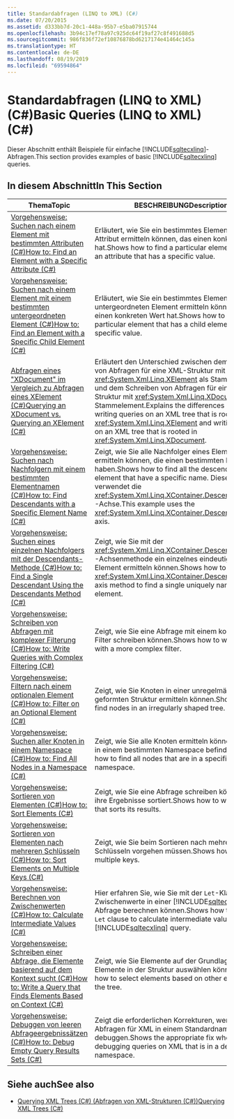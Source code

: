 ```yaml
---
title: Standardabfragen (LINQ to XML) (C#)
ms.date: 07/20/2015
ms.assetid: d333bb7d-20c1-448a-95b7-e5ba07915744
ms.openlocfilehash: 3b94c17ef78a97c925dc64f19af27c8f491688d5
ms.sourcegitcommit: 986f836f72ef10876878bd6217174e41464c145a
ms.translationtype: HT
ms.contentlocale: de-DE
ms.lasthandoff: 08/19/2019
ms.locfileid: "69594864"
---
```

# <a name="basic-queries-linq-to-xml-c"></a><span data-ttu-id="b97df-102">Standardabfragen (LINQ to XML) (C#)</span><span class="sxs-lookup"><span data-stu-id="b97df-102">Basic Queries (LINQ to XML) (C#)</span></span>
<span data-ttu-id="b97df-103">Dieser Abschnitt enthält Beispiele für einfache [!INCLUDE[sqltecxlinq](~/includes/sqltecxlinq-md.md)]-Abfragen.</span><span class="sxs-lookup"><span data-stu-id="b97df-103">This section provides examples of basic [!INCLUDE[sqltecxlinq](~/includes/sqltecxlinq-md.md)] queries.</span></span>  
  
## <a name="in-this-section"></a><span data-ttu-id="b97df-104">In diesem Abschnitt</span><span class="sxs-lookup"><span data-stu-id="b97df-104">In This Section</span></span>  
  
|<span data-ttu-id="b97df-105">Thema</span><span class="sxs-lookup"><span data-stu-id="b97df-105">Topic</span></span>|<span data-ttu-id="b97df-106">BESCHREIBUNG</span><span class="sxs-lookup"><span data-stu-id="b97df-106">Description</span></span>|  
|-----------|-----------------|  
|[<span data-ttu-id="b97df-107">Vorgehensweise: Suchen nach einem Element mit bestimmten Attributen (C#)</span><span class="sxs-lookup"><span data-stu-id="b97df-107">How to: Find an Element with a Specific Attribute (C#)</span></span>](./how-to-find-an-element-with-a-specific-attribute.md)|<span data-ttu-id="b97df-108">Erläutert, wie Sie ein bestimmtes Element mit einem Attribut ermitteln können, das einen konkreten Wert hat.</span><span class="sxs-lookup"><span data-stu-id="b97df-108">Shows how to find a particular element that has an attribute that has a specific value.</span></span>|  
|[<span data-ttu-id="b97df-109">Vorgehensweise: Suchen nach einem Element mit einem bestimmten untergeordneten Element (C#)</span><span class="sxs-lookup"><span data-stu-id="b97df-109">How to: Find an Element with a Specific Child Element (C#)</span></span>](./how-to-find-an-element-with-a-specific-child-element.md)|<span data-ttu-id="b97df-110">Erläutert, wie Sie ein bestimmtes Element mit einem untergeordneten Element ermitteln können, das einen konkreten Wert hat.</span><span class="sxs-lookup"><span data-stu-id="b97df-110">Shows how to find a particular element that has a child element that has a specific value.</span></span>|  
|[<span data-ttu-id="b97df-111">Abfragen eines "XDocument" im Vergleich zu Abfragen eines XElement (C#)</span><span class="sxs-lookup"><span data-stu-id="b97df-111">Querying an XDocument vs. Querying an XElement (C#)</span></span>](./querying-an-xdocument-vs-querying-an-xelement.md)|<span data-ttu-id="b97df-112">Erläutert den Unterschied zwischen dem Schreiben von Abfragen für eine XML-Struktur mit <xref:System.Xml.Linq.XElement> als Stammelement und dem Schreiben von Abfragen für eine XML-Struktur mit <xref:System.Xml.Linq.XDocument> als Stammelement.</span><span class="sxs-lookup"><span data-stu-id="b97df-112">Explains the differences between writing queries on an XML tree that is rooted in <xref:System.Xml.Linq.XElement> and writing queries on an XML tree that is rooted in <xref:System.Xml.Linq.XDocument>.</span></span>|  
|[<span data-ttu-id="b97df-113">Vorgehensweise: Suchen nach Nachfolgern mit einem bestimmten Elementnamen (C#)</span><span class="sxs-lookup"><span data-stu-id="b97df-113">How to: Find Descendants with a Specific Element Name (C#)</span></span>](./how-to-find-descendants-with-a-specific-element-name.md)|<span data-ttu-id="b97df-114">Zeigt, wie Sie alle Nachfolger eines Elements ermitteln können, die einen bestimmten Namen haben.</span><span class="sxs-lookup"><span data-stu-id="b97df-114">Shows how to find all the descendants of an element that have a specific name.</span></span> <span data-ttu-id="b97df-115">Dieses Beispiel verwendet die <xref:System.Xml.Linq.XContainer.Descendants%2A>-Achse.</span><span class="sxs-lookup"><span data-stu-id="b97df-115">This example uses the <xref:System.Xml.Linq.XContainer.Descendants%2A> axis.</span></span>|  
|[<span data-ttu-id="b97df-116">Vorgehensweise: Suchen eines einzelnen Nachfolgers mit der Descendants-Methode (C#)</span><span class="sxs-lookup"><span data-stu-id="b97df-116">How to: Find a Single Descendant Using the Descendants Method (C#)</span></span>](./how-to-find-a-single-descendant-using-the-descendants-method.md)|<span data-ttu-id="b97df-117">Zeigt, wie Sie mit der <xref:System.Xml.Linq.XContainer.Descendants%2A>-Achsenmethode ein einzelnes eindeutig benanntes Element ermitteln können.</span><span class="sxs-lookup"><span data-stu-id="b97df-117">Shows how to use the <xref:System.Xml.Linq.XContainer.Descendants%2A> axis method to find a single uniquely named element.</span></span>|  
|[<span data-ttu-id="b97df-118">Vorgehensweise: Schreiben von Abfragen mit komplexer Filterung (C#)</span><span class="sxs-lookup"><span data-stu-id="b97df-118">How to: Write Queries with Complex Filtering (C#)</span></span>](./how-to-write-queries-with-complex-filtering.md)|<span data-ttu-id="b97df-119">Zeigt, wie Sie eine Abfrage mit einem komplexeren Filter schreiben können.</span><span class="sxs-lookup"><span data-stu-id="b97df-119">Shows how to write a query with a more complex filter.</span></span>|  
|[<span data-ttu-id="b97df-120">Vorgehensweise: Filtern nach einem optionalen Element (C#)</span><span class="sxs-lookup"><span data-stu-id="b97df-120">How to: Filter on an Optional Element (C#)</span></span>](./how-to-filter-on-an-optional-element.md)|<span data-ttu-id="b97df-121">Zeigt, wie Sie Knoten in einer unregelmäßig geformten Struktur ermitteln können.</span><span class="sxs-lookup"><span data-stu-id="b97df-121">Shows how to find nodes in an irregularly shaped tree.</span></span>|  
|[<span data-ttu-id="b97df-122">Vorgehensweise: Suchen aller Knoten in einem Namespace (C#)</span><span class="sxs-lookup"><span data-stu-id="b97df-122">How to: Find All Nodes in a Namespace (C#)</span></span>](./how-to-find-all-nodes-in-a-namespace.md)|<span data-ttu-id="b97df-123">Zeigt, wie Sie alle Knoten ermitteln können, die sich in einem bestimmten Namespace befinden.</span><span class="sxs-lookup"><span data-stu-id="b97df-123">Shows how to find all nodes that are in a specific namespace.</span></span>|  
|[<span data-ttu-id="b97df-124">Vorgehensweise: Sortieren von Elementen (C#)</span><span class="sxs-lookup"><span data-stu-id="b97df-124">How to: Sort Elements (C#)</span></span>](./how-to-sort-elements.md)|<span data-ttu-id="b97df-125">Zeigt, wie Sie eine Abfrage schreiben können, die ihre Ergebnisse sortiert.</span><span class="sxs-lookup"><span data-stu-id="b97df-125">Shows how to write a query that sorts its results.</span></span>|  
|[<span data-ttu-id="b97df-126">Vorgehensweise: Sortieren von Elementen nach mehreren Schlüsseln (C#)</span><span class="sxs-lookup"><span data-stu-id="b97df-126">How to: Sort Elements on Multiple Keys (C#)</span></span>](./how-to-sort-elements-on-multiple-keys.md)|<span data-ttu-id="b97df-127">Zeigt, wie Sie beim Sortieren nach mehreren Schlüsseln vorgehen müssen.</span><span class="sxs-lookup"><span data-stu-id="b97df-127">Shows how to sort on multiple keys.</span></span>|  
|[<span data-ttu-id="b97df-128">Vorgehensweise: Berechnen von Zwischenwerten (C#)</span><span class="sxs-lookup"><span data-stu-id="b97df-128">How to: Calculate Intermediate Values (C#)</span></span>](./how-to-calculate-intermediate-values.md)|<span data-ttu-id="b97df-129">Hier erfahren Sie, wie Sie mit der `Let`-Klausel Zwischenwerte in einer [!INCLUDE[sqltecxlinq](~/includes/sqltecxlinq-md.md)]-Abfrage berechnen können.</span><span class="sxs-lookup"><span data-stu-id="b97df-129">Shows how to use the `Let` clause to calculate intermediate values in a [!INCLUDE[sqltecxlinq](~/includes/sqltecxlinq-md.md)] query.</span></span>|  
|[<span data-ttu-id="b97df-130">Vorgehensweise: Schreiben einer Abfrage, die Elemente basierend auf dem Kontext sucht (C#)</span><span class="sxs-lookup"><span data-stu-id="b97df-130">How to: Write a Query that Finds Elements Based on Context (C#)</span></span>](./how-to-write-a-query-that-finds-elements-based-on-context.md)|<span data-ttu-id="b97df-131">Zeigt, wie Sie Elemente auf der Grundlage anderer Elemente in der Struktur auswählen können.</span><span class="sxs-lookup"><span data-stu-id="b97df-131">Shows how to select elements based on other elements in the tree.</span></span>|  
|[<span data-ttu-id="b97df-132">Vorgehensweise: Debuggen von leeren Abfrageergebnissätzen (C#)</span><span class="sxs-lookup"><span data-stu-id="b97df-132">How to: Debug Empty Query Results Sets (C#)</span></span>](./how-to-debug-empty-query-results-sets.md)|<span data-ttu-id="b97df-133">Zeigt die erforderlichen Korrekturen, wenn Sie Abfragen für XML in einem Standardnamespace debuggen.</span><span class="sxs-lookup"><span data-stu-id="b97df-133">Shows the appropriate fix when debugging queries on XML that is in a default namespace.</span></span>|  
  
## <a name="see-also"></a><span data-ttu-id="b97df-134">Siehe auch</span><span class="sxs-lookup"><span data-stu-id="b97df-134">See also</span></span>

- [<span data-ttu-id="b97df-135">Querying XML Trees (C#) (Abfragen von XML-Strukturen (C#))</span><span class="sxs-lookup"><span data-stu-id="b97df-135">Querying XML Trees (C#)</span></span>](./querying-xml-trees.md)
